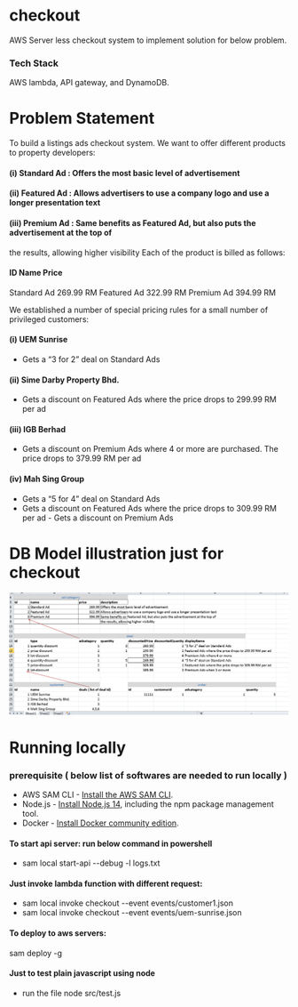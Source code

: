 # checkout
AWS Server less checkout system to implement solution for below problem.
### Tech Stack
 AWS lambda, API gateway, and DynamoDB.

# Problem Statement

To build a listings ads checkout system. 
We want to offer different products to property developers:
#### (i) Standard Ad : Offers the most basic level of advertisement
#### (ii) Featured Ad : Allows advertisers to use a company logo and use a longer presentation text
#### (iii) Premium Ad : Same benefits as Featured Ad, but also puts the advertisement at the top of

the results, allowing higher visibility
Each of the product is billed as follows:
#### ID Name Price
Standard Ad 269.99 RM
Featured Ad 322.99 RM
Premium Ad 394.99 RM

We established a number of special pricing rules for a small number of privileged customers:
#### (i) UEM Sunrise
- Gets a “3 for 2” deal on Standard Ads
#### (ii) Sime Darby Property Bhd.
- Gets a discount on Featured Ads where the price drops to 299.99 RM per ad
#### (iii) IGB Berhad
- Gets a discount on Premium Ads where 4 or more are purchased. The price drops to
379.99 RM per ad
#### (iv) Mah Sing Group
- Gets a “5 for 4” deal on Standard Ads
- Gets a discount on Featured Ads where the price drops to 309.99 RM per ad - Gets
a discount on Premium Ads

# DB Model illustration just for checkout
![checkout](https://github.com/sateesh-peetha/checkout/blob/main/checkout%20db%20example%20illustration.PNG?raw=true)

# Running locally
### prerequisite ( below list of softwares are needed to run locally )
 * AWS SAM CLI - [Install the AWS SAM CLI](https://docs.aws.amazon.com/serverless-application-model/latest/developerguide/serverless-sam-cli-install.html).
 * Node.js - [Install Node.js 14](https://nodejs.org/en/), including the npm package management tool.
 * Docker - [Install Docker community edition](https://hub.docker.com/search/?type=edition&offering=community).
#### To start api server: run below command in powershell
* sam local start-api --debug -l logs.txt

#### Just invoke lambda function with different request:

* sam local invoke checkout --event events/customer1.json
* sam local invoke checkout --event events/uem-sunrise.json

#### To deploy to aws servers:  
sam deploy -g

#### Just to test plain javascript using node
* run the file node src/test.js

 
